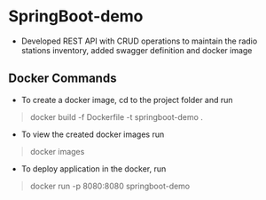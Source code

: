 # SpringBoot-demo
- Developed REST API with CRUD operations to maintain the radio stations inventory, added swagger definition and docker image

## Docker Commands
- To create a docker image, cd to the project folder and run 
> docker build -f Dockerfile -t springboot-demo .
- To view the  created docker images run
> docker images
- To deploy application in the docker, run 
> docker run -p 8080:8080 springboot-demo 
